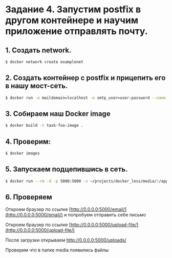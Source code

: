 # Задание 4. Запустим postfix в другом контейнере и научим приложение отправлять почту.

## 1. Сoздать network.

```bash
$ docker network create examplenet
```

## 2. Создать контейнер с postfix и прицепить его в нашу мост-сеть.

```bash
$ docker run -e maildomain=localhost -e smtp_user=user:password --name postfix -d --net examplenet catatnight/postfix
```

## 3. Собираем наш Docker image

```bash
$ docker build -t task-foo-image .
```

## 4. Проверим:

```bash
$ docker images
```

## 5. Запускаем подцепившись в сеть.

```bash
$ docker run --rm -d -p 5000:5000 -v ~/projects/docker_less/media/:/app/media -e smtp_host=postfix -e smtp_port=25 -e smtp_user=user -e smtp_password=password --name task-foo-cont --net examplenet task-foo-image
```

## 6. Проверяем

Откроем браузер по ссылке [http://0.0.0.0:5000/email/](http://0.0.0.0:5000/email/) и попробуем отправить себе письмо

Откроем браузер по ссылке [http://0.0.0.0:5000/upload-file/](http://0.0.0.0:5000/upload-file/)

После загрузки открываем [http://0.0.0.0:5000/uploads/<filename>](http://0.0.0.0:5000/uploads/<filename>)

Проверим что в папке media появились файлы
